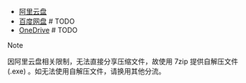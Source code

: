 - [阿里云盘](https://www.alipan.com/s/6rwyxzWUVf5)
- [百度网盘]() # TODO
- [OneDrive]() # TODO

>[!NOTE]
因阿里云盘相关限制，无法直接分享压缩文件，故使用 7zip 提供自解压文件(.exe) 。如无法使用自解压文件，请换用其他分流。